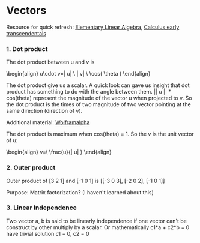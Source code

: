 # Vectors

Resource for quick refresh: [Elementary Linear Algebra](http://www.astronomia.edu.uy/progs/algebra/Larson%20-%20Edwards%20y%20Falvo%20Elementary%20Linear%20Algebra.pdf), [Calculus early transcendentals](https://www.amazon.com/Calculus-Early-Transcendentals-James-Stewart/dp/1285741552)

### 1. Dot product

The dot product between u and v is

\begin{align} u\cdot v=\| u\| \ \| v\| \ \cos( \theta ) \end{align}

The dot product give us a scalar. A quick look can gave us insight that dot product has something to do with the angle between them. || u || * cos(theta) represent the magnitude of the vector u when projected to v. So the dot product is the times of two magnitude of two vector pointing at the same direction (direction of v).

Additional material: [Wolframalpha](https://mathworld.wolfram.com/DotProduct.html)

The dot product is maximum when cos(theta) = 1. So the v is the unit vector of u:

\begin{align} v=\ \frac{u}{\| u\| } \end{align}

### 2. Outer product

Outer product of [3 2 1] and [-1 0 1] is [[-3 0 3], [-2 0 2], [-1 0 1]]

Purpose: Matrix factorization? (I haven't learned about this)

### 3. Linear Independence

Two vector a, b is said to be linearly independence if one vector can't be construct by other multiply by a scalar. Or mathematically c1\*a + c2\*b = 0 have trivial solution c1 = 0, c2 = 0
